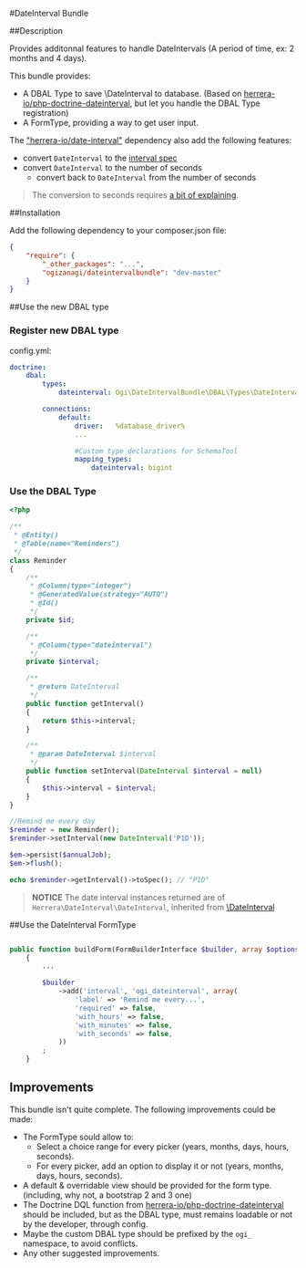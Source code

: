 #DateInterval Bundle

##Description

Provides additonnal features to handle DateIntervals (A period of time, ex: 2 months and 4 days).

This bundle provides:

- A DBAL Type to save \DateInterval to database. (Based on [herrera-io/php-doctrine-dateinterval](https://github.com/herrera-io/php-doctrine-dateinterval), but let you handle the DBAL Type registration)
- A FormType, providing a way to get user input.

The ["herrera-io/date-interval"](https://github.com/herrera-io/php-date-interval) dependency also add the following features:

- convert `DateInterval` to the [interval spec](http://php.net/manual/en/dateinterval.construct.php)
- convert `DateInterval` to the number of seconds
    - convert back to `DateInterval` from the number of seconds

> The conversion to seconds requires [a bit of explaining](https://github.com/herrera-io/php-date-interval/wiki/API#wiki-toSeconds).

##Installation

Add the following dependency to your composer.json file:

``` json
{
    "require": {
        "_other_packages": "...",
        "ogizanagi/dateintervalbundle": "dev-master"
    }
}

```

##Use the new DBAL type

### Register new DBAL type

config.yml:

``` yaml
doctrine:
    dbal:
        types:
            dateinterval: Ogi\DateIntervalBundle\DBAL\Types\DateIntervalType

        connections:
            default:
                driver:   %database_driver%
                ...

                #Custom type declarations for SchemaTool
                mapping_types:
                    dateinterval: bigint
```

### Use the DBAL Type

```php
<?php

/**
 * @Entity()
 * @Table(name="Reminders")
 */
class Reminder
{
    /**
     * @Column(type="integer")
     * @GeneratedValue(strategy="AUTO")
     * @Id()
     */
    private $id;

    /**
     * @Column(type="dateinterval")
     */
    private $interval;

    /**
     * @return DateInterval
     */
    public function getInterval()
    {
        return $this->interval;
    }

    /**
     * @param DateInterval $interval
     */
    public function setInterval(DateInterval $interval = null)
    {
        $this->interval = $interval;
    }
}

//Remind me every day
$reminder = new Reminder();
$reminder->setInterval(new DateInterval('P1D'));

$em->persist($annualJob);
$em->flush();

echo $reminder->getInterval()->toSpec(); // "P1D"
```

> **NOTICE** The date interval instances returned are of `Herrera\DateInterval\DateInterval`, inherited from [\DateInterval](http://php.net/manual/fr/class.dateinterval.php)


##Use the DateInterval FormType

``` php

public function buildForm(FormBuilderInterface $builder, array $options)
    {
        ...

        $builder
            ->add('interval', 'ogi_dateinterval', array(
                'label' => 'Remind me every...',
                'required' => false,
                'with_hours' => false,
                'with_minutes' => false,
                'with_seconds' => false,
            ))
        ;
    }
```

## Improvements

This bundle isn't quite complete.
The following improvements could be made:

- The FormType sould allow to:
    - Select a choice range for every picker (years, months, days, hours, seconds).
    - For every picker, add an option to display it or not (years, months, days, hours, seconds).
- A default & overridable view should be provided for the form type. (including, why not, a bootstrap 2 and 3 one)
- The Doctrine DQL function from [herrera-io/php-doctrine-dateinterval](https://github.com/herrera-io/php-doctrine-dateinterval) should be included, but as the DBAL type, must remains loadable or not by the developer, through config.
- Maybe the custom DBAL type should be prefixed by the `ogi_` namespace, to avoid conflicts.
- Any other suggested improvements.
